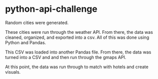 # python-api-challenge

Random cities were generated. 

These cities were run through the weather API. From there, the data was cleaned, organized, and exported 
into a csv. All of this was done using Python and Pandas. 

This CSV was loaded into another Pandas file. From there, the data was turned into a CSV and 
and then run through the gmaps API. 

At this point, the data was run through to match with hotels and create visuals. 